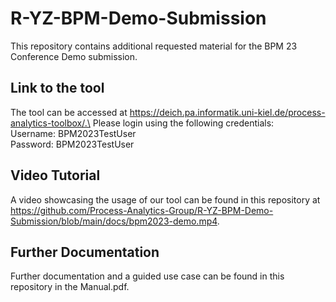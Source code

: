 # R-YZ-BPM-Demo-Submission
This repository contains additional requested material for the BPM 23 Conference Demo submission.


## Link to the tool
The tool can be accessed at https://deich.pa.informatik.uni-kiel.de/process-analytics-toolbox/.\
Please login using the following credentials:\
Username: BPM2023TestUser\
Password: BPM2023TestUser


## Video Tutorial
A video showcasing the usage of our tool can be found in this repository at https://github.com/Process-Analytics-Group/R-YZ-BPM-Demo-Submission/blob/main/docs/bpm2023-demo.mp4.


## Further Documentation
Further documentation and a guided use case can be found in this repository in the Manual.pdf.

